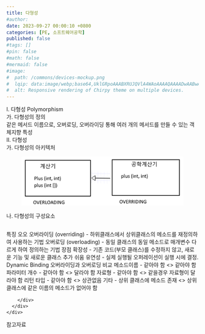 ```yaml
---
title: 다형성
#author: 
date: 2023-09-27 00:00:10 +0800
categories: [PE, 소프트웨어공학]
published: false
#tags: []
#pin: false
#math: false
#mermaid: false
#image:
#  path: /commons/devices-mockup.png
#  lqip: data:image/webp;base64,UklGRpoAAABXRUJQVlA4WAoAAAAQAAAADwAABwAAQUxQSDIAAAARL0AmbZurmr57yyIiqE8oiG0bejIYEQTgqiDA9vqnsUSI6H+oAERp2HZ65qP/VIAWAFZQOCBCAAAA8AEAnQEqEAAIAAVAfCWkAALp8sF8rgRgAP7o9FDvMCkMde9PK7euH5M1m6VWoDXf2FkP3BqV0ZYbO6NA/VFIAAAA
#  alt: Responsive rendering of Chirpy theme on multiple devices.
---
```


<div class="post-wrap">
  <div class="para">
    <div class="para-title">
      I. 다형성 Polymorphism
    </div>
    <div class="para-cntnt">
      <div class="para">
        <div class="para-title">
          가. 다형성의 정의
        </div>
        <div class="para-cntnt">
            같은 메서드 이름으로, 오버로딩, 오버라이딩 통해 여러 개의 메서드를 만들 수 있는 객체지향 특성
        </div>
      </div>
    </div>
  </div>
  
  <div class="para">
    <div class="para-title">
      II. 다형성
    </div>
    <div class="para-cntnt">
      <div class="para">
        <div class="para-title">
          가. 다형성의 아키텍처
        </div>
        <div class="para-cntnt">
          <figure class="post-figure">
            <img src="/assets/img/posts/다형성.png" alt="다형성">
<!--            <figcaption>Source: Unveiling the Metaverse: Exploring Emerging Trends, Multifaceted Perspectives, and Future Challenges</figcaption>-->
          </figure>
        </div>
      </div>
      <div class="para">
        <div class="para-title">
          나. 다형성의 구성요소
        </div>
        <div class="para-cntnt">
          <table class="post-table">
          </table>
          특징 오오
  오버라이딩 (overriding) - 하위클래스에서 상위클래스의 메소드를 재정의하여 사용하는 기법
  오버로딩 (overloading) - 동일 클래스의 동일 메소드로 매개변수 다르게 하여 정의하는 기법
장점
  확장성 - 기존 코드(부모 클래스)를 수정하지 않고, 새로운 기능 및 새로운 클래스 추가 쉬움
  유연성 - 실제 실행될 오퍼레이션이 실행 시에 결정. Dynamic Binding
오버라이딩과 오버로딩 비교
  메소드이름 - 같아야 함 &lt;&gt; 같아야 함
  파라미터 개수 - 같아야 함 &lt;&gt; 달라야 함
  자료형 - 같아야 함 &lt;&gt; 같을경우 자료형이 달라야 함
  리턴 타입 - 같아야 함 &lt;&gt; 상관없음
  기타 - 상위 클래스에 메소드 존재 &lt;&gt; 상위 클래스에 같은 이름의 메소드가 없어야 함

        </div>
      </div>
    </div>
  </div>

  <div class="refr-wrap">
    <div class="refr-title">
        참고자료
    </div>
    <ol class="refr-list">
    <!--    <li>(나현식, 최대선) <a target="_blank" href="https://scienceon.kisti.re.kr/commons/util/originalView.do?cn=JAKO202225948430499&oCn=JAKO202225948430499&dbt=JAKO&journal=NJOU00291864">메타버스 보안 위협 요소 및 대응 방안 검토</a></li>-->
    <!--    <li>(M. Uddin, S. Manickam, H. Ullah, M. Obaidat and A. Dandoush) <a target="_blank" href="https://ieeexplore.ieee.org/abstract/document/10138386">Unveiling the Metaverse: Exploring Emerging Trends, Multifaceted Perspectives, and Future Challenges</a></li>-->
    </ol>
  </div>
</div>
